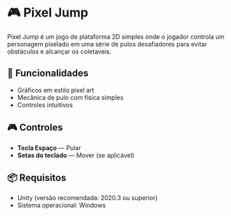 # 🎮 Pixel Jump

Pixel Jump é um jogo de plataforma 2D simples onde o jogador controla um personagem pixelado em uma série de pulos desafiadores para evitar obstáculos e alcançar os coletaveis.

## 🧩 Funcionalidades

- Gráficos em estilo pixel art
- Mecânica de pulo com física simples
- Controles intuitivos

## 🎮 Controles

- **Tecla Espaço** — Pular
- **Setas do teclado** — Mover (se aplicável)

## 📦 Requisitos

- Unity (versão recomendada: 2020.3 ou superior)
- Sistema operacional: Windows
